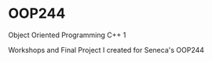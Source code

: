# OOP244
Object Oriented Programming C++ 1

Workshops and Final Project I created for Seneca's OOP244
